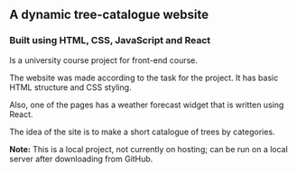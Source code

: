## A dynamic tree-catalogue website 
### Built using HTML, CSS, JavaScript and React
Is a university course project for front-end course.

The website was made according to the task for the project. It has basic HTML structure and CSS styling. 

Also, one of the pages has a weather forecast widget that is written using React.

The idea of the site is to make a short catalogue of trees by categories. 

**Note:** This is a local project, not currently on hosting; can be run on a local server after downloading from GitHub.
